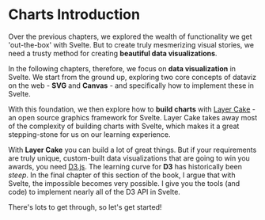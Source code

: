 # Charts Introduction

Over the previous chapters, we explored the wealth of functionality we get 'out-the-box' with Svelte. But to create truly mesmerizing visual stories, we need a trusty method for creating **beautiful data visualizations**.

In the following chapters, therefore, we focus on **data visualization** in Svelte. We start from the ground up, exploring two core concepts of dataviz on the web - **SVG** and **Canvas** - and specifically how to implement these in Svelte.

With this foundation, we then explore how to **build charts** with [Layer Cake](https://layercake.graphics/) - an open source graphics framework for Svelte. Layer Cake takes away most of the complexity of building charts with Svelte, which makes it a great stepping-stone for us on our learning experience.

With **Layer Cake** you can build a lot of great things. But if your requirements are truly unique, custom-built data visualizations that are going to win you awards, you need [D3.js](https://d3js.org/). The learning curve for **D3** has historically been _steep_. In the final chapter of this section of the book, I argue that with Svelte, the impossible becomes very possible. I give you the tools (and code) to implement nearly all of the D3 API in Svelte.

There's lots to get through, so let's get started!

